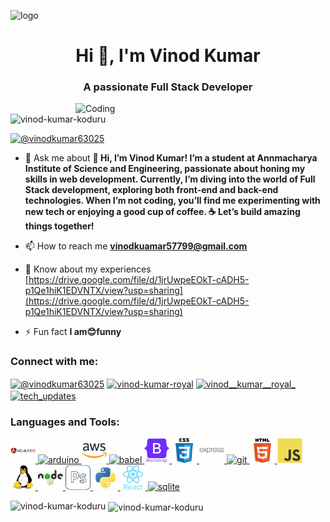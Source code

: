 ![logo](https://github.com/Vinod-Kumar-Koduru/Vinod-Kumar-Koduru/commit/3e6f92b3b90fe8ceae27f5cecaa348bc39073608)
<h1 align="center">Hi 👋, I'm Vinod Kumar</h1>
<h3 align="center">A passionate Full Stack Developer</h3>
<img src="https://gifdb.com/images/high/animated-man-computer-coding-nae6mec378lsg1i3.gif" align="right" alt="Coding" width="400" border-radius="10px"/>
<p align="left"> <img src="https://komarev.com/ghpvc/?username=vinod-kumar-koduru&label=Profile%20views&color=0e75b6&style=flat" alt="vinod-kumar-koduru" /> </p>

<p align="left"> <a href="https://twitter.com/@vinodkumar63025" target="blank"><img src="https://img.shields.io/twitter/follow/@vinodkumar63025?logo=twitter&style=for-the-badge" alt="@vinodkumar63025" /></a> </p>

- 💬 Ask me about **👋 Hi, I’m Vinod Kumar! I’m a student at Annmacharya Institute of Science and Engineering, passionate about honing my skills in web development. Currently, I’m diving into the world of Full Stack development, exploring both front-end and back-end technologies. When I’m not coding, you’ll find me experimenting with new tech or enjoying a good cup of coffee. ☕ Let’s build amazing things together!**

- 📫 How to reach me **vinodkuamar57799@gmail.com**

- 📄 Know about my experiences [https://drive.google.com/file/d/1jrUwpeEOkT-cADH5-p1Qe1hiK1EDVNTX/view?usp=sharing](https://drive.google.com/file/d/1jrUwpeEOkT-cADH5-p1Qe1hiK1EDVNTX/view?usp=sharing)

- ⚡ Fun fact **I am😊funny**

<h3 align="left">Connect with me:</h3>
<p align="left">
<a href="https://twitter.com/@vinodkumar63025" target="blank"><img align="center" src="https://themeix.com/wp-content/uploads/twitter-x-logo-download.webp" alt="@vinodkumar63025" height="30" width="40" /></a>
<a href="https://linkedin.com/in/vinod-kumar-royal" target="blank"><img align="center" src="https://raw.githubusercontent.com/rahuldkjain/github-profile-readme-generator/master/src/images/icons/Social/linked-in-alt.svg" alt="vinod-kumar-royal" height="30" width="40" /></a>
<a href="https://instagram.com/vinod__kumar__royal_" target="blank"><img align="center" src="https://raw.githubusercontent.com/rahuldkjain/github-profile-readme-generator/master/src/images/icons/Social/instagram.svg" alt="vinod__kumar__royal_" height="30" width="40" /></a>
<a href="https://www.youtube.com/c/tech_updates" target="blank"><img align="center" src="https://raw.githubusercontent.com/rahuldkjain/github-profile-readme-generator/master/src/images/icons/Social/youtube.svg" alt="tech_updates" height="30" width="40" /></a>
</p>

<h3 align="left">Languages and Tools:</h3>
<p align="left"> <a href="https://angular.io" target="_blank" rel="noreferrer"> <img src="https://raw.githubusercontent.com/devicons/devicon/master/icons/angularjs/angularjs-original-wordmark.svg" alt="angularjs" width="40" height="40"/> </a> <a href="https://www.arduino.cc/" target="_blank" rel="noreferrer"> <img src="https://cdn.worldvectorlogo.com/logos/arduino-1.svg" alt="arduino" width="40" height="40"/> </a> <a href="https://aws.amazon.com" target="_blank" rel="noreferrer"> <img src="https://raw.githubusercontent.com/devicons/devicon/master/icons/amazonwebservices/amazonwebservices-original-wordmark.svg" alt="aws" width="40" height="40"/> </a> <a href="https://babeljs.io/" target="_blank" rel="noreferrer"> <img src="https://www.vectorlogo.zone/logos/babeljs/babeljs-icon.svg" alt="babel" width="40" height="40"/> </a> <a href="https://getbootstrap.com" target="_blank" rel="noreferrer"> <img src="https://raw.githubusercontent.com/devicons/devicon/master/icons/bootstrap/bootstrap-plain-wordmark.svg" alt="bootstrap" width="40" height="40"/> </a> <a href="https://www.w3schools.com/css/" target="_blank" rel="noreferrer"> <img src="https://raw.githubusercontent.com/devicons/devicon/master/icons/css3/css3-original-wordmark.svg" alt="css3" width="40" height="40"/> </a> <a href="https://expressjs.com" target="_blank" rel="noreferrer"> <img src="https://raw.githubusercontent.com/devicons/devicon/master/icons/express/express-original-wordmark.svg" alt="express" width="40" height="40"/> </a> <a href="https://git-scm.com/" target="_blank" rel="noreferrer"> <img src="https://www.vectorlogo.zone/logos/git-scm/git-scm-icon.svg" alt="git" width="40" height="40"/> </a> <a href="https://www.w3.org/html/" target="_blank" rel="noreferrer"> <img src="https://raw.githubusercontent.com/devicons/devicon/master/icons/html5/html5-original-wordmark.svg" alt="html5" width="40" height="40"/> </a> <a href="https://developer.mozilla.org/en-US/docs/Web/JavaScript" target="_blank" rel="noreferrer"> <img src="https://raw.githubusercontent.com/devicons/devicon/master/icons/javascript/javascript-original.svg" alt="javascript" width="40" height="40"/> </a> <a href="https://www.linux.org/" target="_blank" rel="noreferrer"> <img src="https://raw.githubusercontent.com/devicons/devicon/master/icons/linux/linux-original.svg" alt="linux" width="40" height="40"/> </a> <a href="https://nodejs.org" target="_blank" rel="noreferrer"> <img src="https://raw.githubusercontent.com/devicons/devicon/master/icons/nodejs/nodejs-original-wordmark.svg" alt="nodejs" width="40" height="40"/> </a> <a href="https://www.photoshop.com/en" target="_blank" rel="noreferrer"> <img src="https://raw.githubusercontent.com/devicons/devicon/master/icons/photoshop/photoshop-line.svg" alt="photoshop" width="40" height="40"/> </a> <a href="https://www.python.org" target="_blank" rel="noreferrer"> <img src="https://raw.githubusercontent.com/devicons/devicon/master/icons/python/python-original.svg" alt="python" width="40" height="40"/> </a> <a href="https://reactjs.org/" target="_blank" rel="noreferrer"> <img src="https://raw.githubusercontent.com/devicons/devicon/master/icons/react/react-original-wordmark.svg" alt="react" width="40" height="40"/> </a> <a href="https://www.sqlite.org/" target="_blank" rel="noreferrer"> <img src="https://www.vectorlogo.zone/logos/sqlite/sqlite-icon.svg" alt="sqlite" width="40" height="40"/> </a> </p>

<p><img align="left" src="https://github-readme-stats.vercel.app/api/top-langs?username=vinod-kumar-koduru&show_icons=true&locale=en&layout=compact" alt="vinod-kumar-koduru" /></p>

<p>&nbsp;<img align="center" src="https://github-readme-stats.vercel.app/api?username=vinod-kumar-koduru&show_icons=true&locale=en" alt="vinod-kumar-koduru" /></p>
